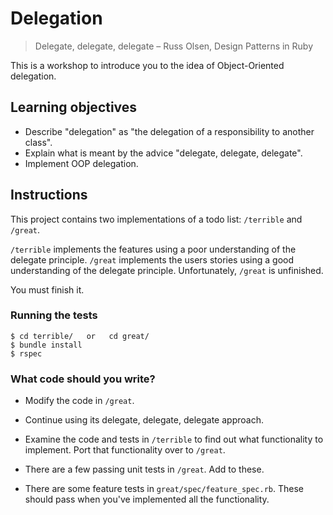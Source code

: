 # Delegation

> Delegate, delegate, delegate
> – Russ Olsen, Design Patterns in Ruby

This is a workshop to introduce you to the idea of Object-Oriented delegation.

## Learning objectives

- Describe "delegation" as "the delegation of a responsibility to another class".
- Explain what is meant by the advice "delegate, delegate, delegate".
- Implement OOP delegation.

## Instructions

This project contains two implementations of a todo list: `/terrible` and `/great`.

`/terrible` implements the features using a poor understanding of the delegate principle.  `/great` implements the users stories using a good understanding of the delegate principle.  Unfortunately, `/great` is unfinished.

You must finish it.

### Running the tests

    $ cd terrible/   or   cd great/
    $ bundle install
    $ rspec

### What code should you write?

* Modify the code in `/great`.

* Continue using its delegate, delegate, delegate approach.

* Examine the code and tests in `/terrible` to find out what functionality to implement.  Port that functionality over to `/great`.

* There are a few passing unit tests in `/great`.  Add to these.

* There are some feature tests in `great/spec/feature_spec.rb`.  These should pass when you've implemented all the functionality.
